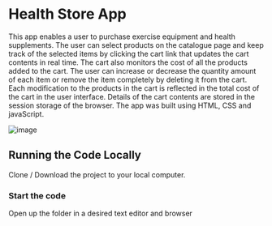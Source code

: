 # Health Store App

This app enables a user to purchase exercise equipment and health supplements. The user can select products on the catalogue page and keep track of the selected items by clicking the cart link that updates the cart contents in real time. The cart also monitors the cost of all the products added to the cart. The user can increase or decrease the quantity amount of each item or remove the item completely by deleting it from the cart. Each modification to the products in the cart is reflected in the total cost of the cart in the user interface. Details of the cart contents are stored in the session storage of the browser. The app was built using HTML, CSS and javaScript.

![image](https://github.com/johnnyd81/health-shop/assets/95863021/6899dc5f-3cae-47fb-b629-c405b660c7a2)


## Running the Code Locally

Clone / Download the project to your local computer.

### Start the code

Open up the folder in a desired text editor and browser 
